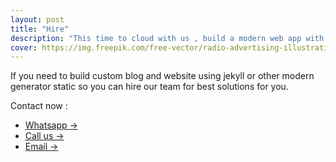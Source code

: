 ```yaml
---
layout: post
title: "Hire"
description: "This time to cloud with us , build a modern web app with our team now"
cover: https://img.freepik.com/free-vector/radio-advertising-illustration_335657-381.jpg?w=2000
---
```


If you need to build custom blog and website using jekyll or other modern generator static so you can hire our team for best solutions for you.

Contact now :
+ [Whatsapp →](https://wa.me/6285646104747)
+ [Call us →](tel:+62895339403223)
+ [Email →](mailto:axcora@gmail.com)